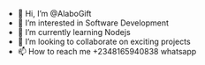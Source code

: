 - 👋 Hi, I’m @AlaboGift
- 👀 I’m interested in Software Development
- 🌱 I’m currently learning Nodejs
- 💞️ I’m looking to collaborate on exciting projects
- 📫 How to reach me +2348165940838  whatsapp

<!---
AlaboGift/AlaboGift is a ✨ special ✨ repository because its `README.md` (this file) appears on your GitHub profile.
You can click the Preview link to take a look at your changes.
--->
